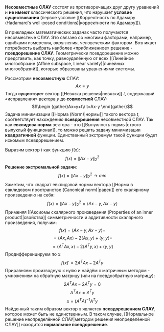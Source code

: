 **Несовместные СЛАУ** состоят из противоречащих друг другу уравнений и **не имеют** классического решения, что нарушает **условие существования** (первое условие [[Корректность по Адамару (Hadamard's well-posed conditions)|корректности по Адамару]]).

В прикладных математических задачах часто получаются несовместные СЛАУ. Это связано со многими факторами, например, ошибками измерения, округления, человеческим фактором. Возникает потребность выбрать наиболее «приближенное» решение - **псевдорешение СЛАУ**. Геометрически псевдорешение можно представить, как точку, равноудалённую от всех [[Линейное многообразие (Affine subspace, Linear variety)|линейных многообразий]], которые образованы уравнениями системы.

Рассмотрим **несовместную** СЛАУ:$$Ax=y$$Тогда **существует** вектор [[Невязка решения|невязки]] $t$, содержащий «исправления» вектора $y$ до **совместной** СЛАУ:$$\begin
{gather}Ax=y+t\\
t=Ax-y
\end{gather}$$Задача минимизации [[Норма (Norm)|нормы]] такого вектора $t$, соответствует нахождению **псевдорешения** несовместной СЛАУ. Так как **евклидова норма** вектора - это [[Выпуклость нормы|строго выпуклый функционал]], то можно решить задачу минимизации **квадратичной** функции. Единственный экстремум такой функции будет искомым псевдорешением.

Выразим вектор $t$ как функцию $f(x)$: $$f(x)=\lVert Ax-y\rVert_2^2$$
**Решение экстремальной задачи**:$$f(x)=\lVert Ax-y\rVert_2^2\rightarrow min$$Заметим, что квадрат евклидовой нормы вектора [[Норма в евклидовом пространстве (Canonical norm)|равен]] его скалярному произведению на себя:$$f(x)=\lVert Ax-y\rVert_2^2=\langle Ax-y,Ax-y\rangle$$
   Применяя [[Аксиомы скалярного произведения (Properties of an inner product)|свойства]] симметричности и аддитивности скалярного произведения, получим:$$
f(x)=\langle Ax-y,Ax-y\rangle=$$$$=\langle Ax,Ax\rangle-2\langle Ax,y\rangle+\langle y,y\rangle=$$$$=\langle A^TAx,x\rangle-2\langle A^Ty,x\rangle+\langle y,y\rangle$$Продифференцируем по $x$:$$f(x)'=2A^TAx-2A^Ty$$Приравняем производную к нулю и найдём $x$ матричным методом - умножением на обратную матрицу (или на псевдообратную матрицу):$$2A^TAx-2A^Ty=0$$$$A^TAx=A^Ty$$$$x=(A^TA)^{-1}A^Ty$$Найденный таким образом вектор $x$ является **псевдорешением СЛАУ**, которое может быть не единственным. В таком случае, [[Нормальное решение неопределённой СЛАУ|методом решения неопределённой СЛАУ]] находится **нормальное псевдорешение**.
